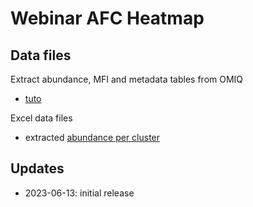 Webinar AFC Heatmap
===================

## Data files

Extract abundance, MFI and metadata tables from OMIQ

  - [tuto](Omiq_Tutorial_advanced.html)

Excel data files

  - extracted [abundance per cluster](mfis_cxm.xlsx)


## Updates

  - 2023-06-13: initial release
